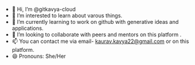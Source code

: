 - 👋 Hi, I’m @gitkavya-cloud
- 👀 I’m interested to learn about varous things. 
- 🌱 I’m currently learning to work on github with generative ideas and applications. 
- 💞️ I’m looking to collaborate with peers and mentors on this platform .
- 📫 You can contact me via email- kaurav.kavya22@gmail.com or on this platform. 
- 😄 Pronouns: She/Her


<!---
gitkavya-cloud/gitkavya-cloud is a ✨ special ✨ repository because its `README.md` (this file) appears on your GitHub profile.
You can click the Preview link to take a look at your changes.
--->

